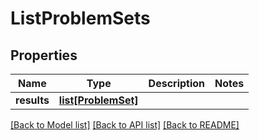 # ListProblemSets

## Properties
Name | Type | Description | Notes
------------ | ------------- | ------------- | -------------
**results** | [**list[ProblemSet]**](ProblemSet.md) |  | 

[[Back to Model list]](../README.md#documentation-for-models) [[Back to API list]](../README.md#documentation-for-api-endpoints) [[Back to README]](../README.md)

